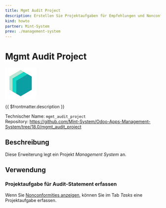 ```yaml
---
title: Mgmt Audit Project
description: Erstellen Sie Projektaufgaben für Empfehlungen und Nonconformties.
kind: howto
partner: Mint-System
prev: ./management-system
---
```


# Mgmt Audit Project
![icon_oms_box](attachments/icons_odoo_mint_system.png)

{{ $frontmatter.description }}

Technischer Name: `mgmt_audit_project`\
Repository: <https://github.com/Mint-System/Odoo-Apps-Management-System/tree/18.0/mgmt_audit_project>

## Beschreibung

Diese Erweiterung legt ein Projekt *Management System* an.

## Verwendung

### Projektaufgabe für Audit-Statement erfassen

Wenn Sie [Nonconformities anzeigen](Mgmt%20Audit.md#Nonconformities%20anzeigen), können Sie im Tab *Tasks* eine Projektaufgabe erfassen.
